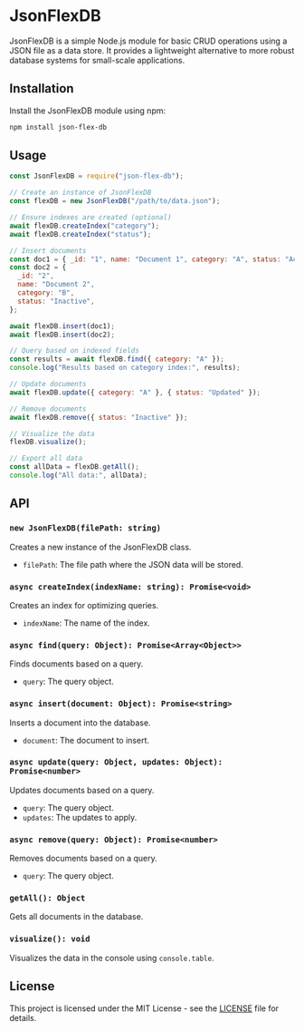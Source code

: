 # JsonFlexDB

JsonFlexDB is a simple Node.js module for basic CRUD operations using a JSON file as a data store. It provides a lightweight alternative to more robust database systems for small-scale applications.

## Installation

Install the JsonFlexDB module using npm:

```bash
npm install json-flex-db
```

## Usage

```javascript
const JsonFlexDB = require("json-flex-db");

// Create an instance of JsonFlexDB
const flexDB = new JsonFlexDB("/path/to/data.json");

// Ensure indexes are created (optional)
await flexDB.createIndex("category");
await flexDB.createIndex("status");

// Insert documents
const doc1 = { _id: "1", name: "Document 1", category: "A", status: "Active" };
const doc2 = {
  _id: "2",
  name: "Document 2",
  category: "B",
  status: "Inactive",
};

await flexDB.insert(doc1);
await flexDB.insert(doc2);

// Query based on indexed fields
const results = await flexDB.find({ category: "A" });
console.log("Results based on category index:", results);

// Update documents
await flexDB.update({ category: "A" }, { status: "Updated" });

// Remove documents
await flexDB.remove({ status: "Inactive" });

// Visualize the data
flexDB.visualize();

// Export all data
const allData = flexDB.getAll();
console.log("All data:", allData);
```

## API

### `new JsonFlexDB(filePath: string)`

Creates a new instance of the JsonFlexDB class.

- `filePath`: The file path where the JSON data will be stored.

### `async createIndex(indexName: string): Promise<void>`

Creates an index for optimizing queries.

- `indexName`: The name of the index.

### `async find(query: Object): Promise<Array<Object>>`

Finds documents based on a query.

- `query`: The query object.

### `async insert(document: Object): Promise<string>`

Inserts a document into the database.

- `document`: The document to insert.

### `async update(query: Object, updates: Object): Promise<number>`

Updates documents based on a query.

- `query`: The query object.
- `updates`: The updates to apply.

### `async remove(query: Object): Promise<number>`

Removes documents based on a query.

- `query`: The query object.

### `getAll(): Object`

Gets all documents in the database.

### `visualize(): void`

Visualizes the data in the console using `console.table`.

## License

This project is licensed under the MIT License - see the [LICENSE](LICENSE) file for details.
